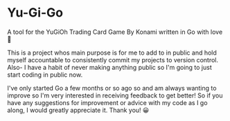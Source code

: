 # Yu-Gi-Go
A tool for the YuGiOh Trading Card Game By Konami written in Go with love 💜

This is a project whos main purpose is for me to add to in public and hold myself accountable to consistently commit my projects to version control. Also- I have a habit of never making anything public so I'm going to just start coding in public now.

I've only started Go a few months or so ago so and am always wanting to improve so I'm very interested in receiving feedback to get better! So if you have any suggestions for improvement or advice with my code as I go along, I would greatly appreciate it. Thank you! 😀 
